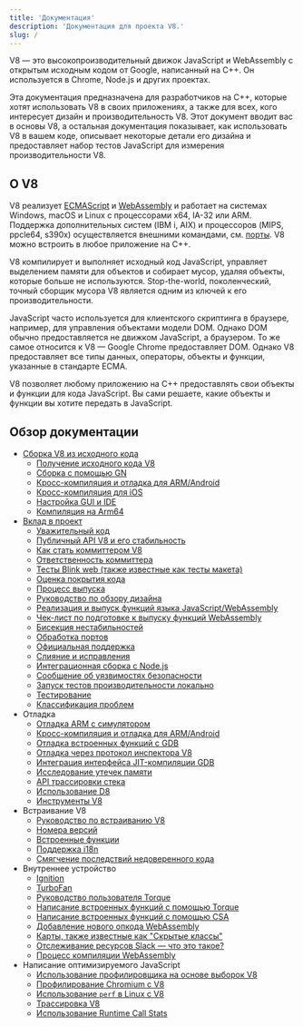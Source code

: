 ```yaml
---
title: 'Документация'
description: 'Документация для проекта V8.'
slug: /
---
```

V8 — это высокопроизводительный движок JavaScript и WebAssembly с открытым исходным кодом от Google, написанный на C++. Он используется в Chrome, Node.js и других проектах.

Эта документация предназначена для разработчиков на C++, которые хотят использовать V8 в своих приложениях, а также для всех, кого интересует дизайн и производительность V8. Этот документ вводит вас в основы V8, а остальная документация показывает, как использовать V8 в вашем коде, описывает некоторые детали его дизайна и предоставляет набор тестов JavaScript для измерения производительности V8.

## О V8

V8 реализует <a href="https://tc39.es/ecma262/">ECMAScript</a> и <a href="https://webassembly.github.io/spec/core/">WebAssembly</a> и работает на системах Windows, macOS и Linux с процессорами x64, IA-32 или ARM. Поддержка дополнительных систем (IBM i, AIX) и процессоров (MIPS, ppcle64, s390x) осуществляется внешними командами, см. [порты](/ports). V8 можно встроить в любое приложение на C++.

V8 компилирует и выполняет исходный код JavaScript, управляет выделением памяти для объектов и собирает мусор, удаляя объекты, которые больше не используются. Stop-the-world, поколенческий, точный сборщик мусора V8 является одним из ключей к его производительности.

JavaScript часто используется для клиентского скриптинга в браузере, например, для управления объектами модели DOM. Однако DOM обычно предоставляется не движком JavaScript, а браузером. То же самое относится к V8 — Google Chrome предоставляет DOM. Однако V8 предоставляет все типы данных, операторы, объекты и функции, указанные в стандарте ECMA.

V8 позволяет любому приложению на C++ предоставлять свои объекты и функции для кода JavaScript. Вы сами решаете, какие объекты и функции вы хотите передать в JavaScript.

## Обзор документации

- [Сборка V8 из исходного кода](/build)
    - [Получение исходного кода V8](/source-code)
    - [Сборка с помощью GN](/build-gn)
    - [Кросс-компиляция и отладка для ARM/Android](/cross-compile-arm)
    - [Кросс-компиляция для iOS](/cross-compile-ios)
    - [Настройка GUI и IDE](/ide-setup)
    - [Компиляция на Arm64](/compile-arm64)
- [Вклад в проект](/contribute)
    - [Уважительный код](/respectful-code)
    - [Публичный API V8 и его стабильность](/api)
    - [Как стать коммиттером V8](/become-committer)
    - [Ответственность коммиттера](/committer-responsibility)
    - [Тесты Blink web (также известные как тесты макета)](/blink-layout-tests)
    - [Оценка покрытия кода](/evaluate-code-coverage)
    - [Процесс выпуска](/release-process)
    - [Руководство по обзору дизайна](/design-review-guidelines)
    - [Реализация и выпуск функций языка JavaScript/WebAssembly](/feature-launch-process)
    - [Чек-лист по подготовке к выпуску функций WebAssembly](/wasm-shipping-checklist)
    - [Бисекция нестабильностей](/flake-bisect)
    - [Обработка портов](/ports)
    - [Официальная поддержка](/official-support)
    - [Слияние и исправления](/merge-patch)
    - [Интеграционная сборка с Node.js](/node-integration)
    - [Сообщение об уязвимостях безопасности](/security-bugs)
    - [Запуск тестов производительности локально](/benchmarks)
    - [Тестирование](/test)
    - [Классификация проблем](/triage-issues)
- Отладка
    - [Отладка ARM с симулятором](/debug-arm)
    - [Кросс-компиляция и отладка для ARM/Android](/cross-compile-arm)
    - [Отладка встроенных функций с GDB](/gdb)
    - [Отладка через протокол инспектора V8](/inspector)
    - [Интеграция интерфейса JIT-компиляции GDB](/gdb-jit)
    - [Исследование утечек памяти](/memory-leaks)
    - [API трассировки стека](/stack-trace-api)
    - [Использование D8](/d8)
    - [Инструменты V8](https://v8.dev/tools)
- Встраивание V8
    - [Руководство по встраиванию V8](/embed)
    - [Номера версий](/version-numbers)
    - [Встроенные функции](/builtin-functions)
    - [Поддержка i18n](/i18n)
    - [Смягчение последствий недоверенного кода](/untrusted-code-mitigations)
- Внутреннее устройство
    - [Ignition](/ignition)
    - [TurboFan](/turbofan)
    - [Руководство пользователя Torque](/torque)
    - [Написание встроенных функций с помощью Torque](/torque-builtins)
    - [Написание встроенных функций с помощью CSA](/csa-builtins)
    - [Добавление нового опкода WebAssembly](/webassembly-opcode)
    - [Карты, также известные как "Скрытые классы"](/hidden-classes)
    - [Отслеживание ресурсов Slack — что это такое?](/blog/slack-tracking)
    - [Процесс компиляции WebAssembly](/wasm-compilation-pipeline)
- Написание оптимизируемого JavaScript
    - [Использование профилировщика на основе выборок V8](/profile)
    - [Профилирование Chromium с V8](/profile-chromium)
    - [Использование `perf` в Linux с V8](/linux-perf)
    - [Трассировка V8](/trace)
    - [Использование Runtime Call Stats](/rcs)
